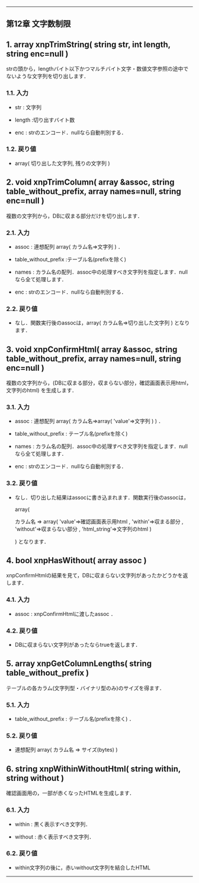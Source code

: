  <title>第12章 文字数制限</title>

 <link rel="stylesheet" href="style.css" type="text/css" />

 <meta name="generator" content="DocBook XSL Stylesheets V1.72.0" />

 <link rel="start" href="index.html" title="XooNIps" />

 <link rel="up" href="index.html" title="XooNIps" />

 <link rel="prev" href="oaipmh.html" title="第11章 OAI-PMH" />

 <link rel="next" href="others.html" title="第13章 その他" />

 </head>

 <body>

 <div id="page">

 <div xmlns="http://www.w3.org/1999/xhtml" class="navheader">


 <hr />

 </div>

 <div xmlns="http://www.w3.org/1999/xhtml" class="chapter" lang="ja" id="lengthlimit" xml:lang="ja">

 <div xmlns="" class="titlepage">

 <div>

 <div>

 <h2 xmlns="http://www.w3.org/1999/xhtml" class="title"><a id="lengthlimit"></a>第12章 文字数制限</h2>

 </div>

 </div>

 </div>

 <div class="section" lang="ja" xml:lang="ja">

 <div xmlns="" class="titlepage">

 <div>

 <div>

 <h2 xmlns="http://www.w3.org/1999/xhtml" class="title" style="clear: both"><a id="func-xnpTrimString"></a>1. array xnpTrimString( string str, int length, string enc=null )</h2>

 </div>

 </div>

 </div>

 <p>strの頭から，lengthバイト以下かつマルチバイト文字・数値文字参照の途中でないような文字列を切り出します．</p>

 <div class="section" lang="ja" xml:lang="ja">

 <div xmlns="" class="titlepage">

 <div>

 <div>

 <h3 xmlns="http://www.w3.org/1999/xhtml" class="title"><a id="func-xnpTrimString-inpval"></a>1.1. 入力</h3>

 </div>

 </div>

 </div>

 <div class="itemizedlist">

 <ul type="disc">

 <li>

 <p>str : 文字列</p>

 </li>

 <li>

 <p>length :切り出すバイト数</p>

 </li>

 <li>

 <p>enc : strのエンコード．nullなら自動判別する．</p>

 </li>

 </ul>

 </div>

 </div>

 <div class="section" lang="ja" xml:lang="ja">

 <div xmlns="" class="titlepage">

 <div>

 <div>

 <h3 xmlns="http://www.w3.org/1999/xhtml" class="title"><a id="func-xnpTrimString-retval"></a>1.2. 戻り値</h3>

 </div>

 </div>

 </div>

 <div class="itemizedlist">

 <ul type="disc">

 <li>

 <p>array( 切り出した文字列, 残りの文字列 )</p>

 </li>

 </ul>

 </div>

 </div>

 </div>

 <div class="section" lang="ja" xml:lang="ja">

 <div xmlns="" class="titlepage">

 <div>

 <div>

 <h2 xmlns="http://www.w3.org/1999/xhtml" class="title" style="clear: both"><a id="func-xnpTrimColumn"></a>2. void xnpTrimColumn( array &amp;assoc, string table_without_prefix, array names=null, string enc=null )</h2>

 </div>

 </div>

 </div>

 <p>複数の文字列から，DBに収まる部分だけを切り出します．</p>

 <div class="section" lang="ja" xml:lang="ja">

 <div xmlns="" class="titlepage">

 <div>

 <div>

 <h3 xmlns="http://www.w3.org/1999/xhtml" class="title"><a id="func-xnpTrimColumn-inpval"></a>2.1. 入力</h3>

 </div>

 </div>

 </div>

 <div class="itemizedlist">

 <ul type="disc">

 <li>

 <p>assoc : 連想配列 array( カラム名=&gt;文字列 ) ． </p>

 </li>

 <li>

 <p>table_without_prefix :テーブル名(prefixを除く)</p>

 </li>

 <li>

 <p>names : カラム名の配列．assoc中の処理すべき文字列を指定します．nullなら全て処理します．</p>

 </li>

 <li>

 <p>enc : strのエンコード．nullなら自動判別する．</p>

 </li>

 </ul>

 </div>

 </div>

 <div class="section" lang="ja" xml:lang="ja">

 <div xmlns="" class="titlepage">

 <div>

 <div>

 <h3 xmlns="http://www.w3.org/1999/xhtml" class="title"><a id="func-xnpTrimColumn-retval"></a>2.2. 戻り値</h3>

 </div>

 </div>

 </div>

 <div class="itemizedlist">

 <ul type="disc">

 <li>

 <p>なし．関数実行後のassocは，array( カラム名=&gt;切り出した文字列 ) となります．</p>

 </li>

 </ul>

 </div>

 </div>

 </div>

 <div class="section" lang="ja" xml:lang="ja">

 <div xmlns="" class="titlepage">

 <div>

 <div>

 <h2 xmlns="http://www.w3.org/1999/xhtml" class="title" style="clear: both"><a id="func-xnpConfirmHtml"></a>3. void xnpConfirmHtml( array &amp;assoc, string table_without_prefix, array names=null, string enc=null )</h2>

 </div>

 </div>

 </div>

 <p>複数の文字列から，(DBに収まる部分，収まらない部分，確認画面表示用html，文字列のhtml) を生成します．</p>

 <div class="section" lang="ja" xml:lang="ja">

 <div xmlns="" class="titlepage">

 <div>

 <div>

 <h3 xmlns="http://www.w3.org/1999/xhtml" class="title"><a id="func-xnpConfirmHtml-inpval"></a>3.1. 入力</h3>

 </div>

 </div>

 </div>

 <div class="itemizedlist">

 <ul type="disc">

 <li>

 <p>assoc : 連想配列 array( カラム名=&gt;array( 'value'=&gt;文字列 ) ) ． </p>

 </li>

 <li>

 <p>table_without_prefix : テーブル名(prefixを除く)</p>

 </li>

 <li>

 <p>names : カラム名の配列．assoc中の処理すべき文字列を指定します．nullなら全て処理します．</p>

 </li>

 <li>

 <p>enc : strのエンコード．nullなら自動判別する．</p>

 </li>

 </ul>

 </div>

 </div>

 <div class="section" lang="ja" xml:lang="ja">

 <div xmlns="" class="titlepage">

 <div>

 <div>

 <h3 xmlns="http://www.w3.org/1999/xhtml" class="title"><a id="func-xnpConfirmHtml-retval"></a>3.2. 戻り値</h3>

 </div>

 </div>

 </div>

 <div class="itemizedlist">

 <ul type="disc">

 <li>

 <p>なし．切り出した結果はassocに書き込まれます．関数実行後のassocは，

 array(

 カラム名 =&gt; array( 'value'=&gt;確認画面表示用html , 'within'=&gt;収まる部分 , 'without'=&gt;収まらない部分 , 'html_string'=&gt;文字列のhtml )

 ) となります．

 </p>

 </li>

 </ul>

 </div>

 </div>

 </div>

 <div class="section" lang="ja" xml:lang="ja">

 <div xmlns="" class="titlepage">

 <div>

 <div>

 <h2 xmlns="http://www.w3.org/1999/xhtml" class="title" style="clear: both"><a id="func-xnpHasWithout"></a>4. bool xnpHasWithout( array assoc )</h2>

 </div>

 </div>

 </div>

 <p>xnpConfirmHtmlの結果を見て，DBに収まらない文字列があったかどうかを返します．</p>

 <div class="section" lang="ja" xml:lang="ja">

 <div xmlns="" class="titlepage">

 <div>

 <div>

 <h3 xmlns="http://www.w3.org/1999/xhtml" class="title"><a id="func-xnpHasWithout-inpval"></a>4.1. 入力</h3>

 </div>

 </div>

 </div>

 <div class="itemizedlist">

 <ul type="disc">

 <li>

 <p>assoc : xnpConfirmHtmlに渡したassoc ． </p>

 </li>

 </ul>

 </div>

 </div>

 <div class="section" lang="ja" xml:lang="ja">

 <div xmlns="" class="titlepage">

 <div>

 <div>

 <h3 xmlns="http://www.w3.org/1999/xhtml" class="title"><a id="func-xnpHasWithout-retval"></a>4.2. 戻り値</h3>

 </div>

 </div>

 </div>

 <div class="itemizedlist">

 <ul type="disc">

 <li>

 <p>DBに収まらない文字列があったならtrueを返します．</p>

 </li>

 </ul>

 </div>

 </div>

 </div>

 <div class="section" lang="ja" xml:lang="ja">

 <div xmlns="" class="titlepage">

 <div>

 <div>

 <h2 xmlns="http://www.w3.org/1999/xhtml" class="title" style="clear: both"><a id="func-xnpGetColumnLengths"></a>5. array xnpGetColumnLengths( string table_without_prefix )</h2>

 </div>

 </div>

 </div>

 <p>テーブルの各カラム(文字列型・バイナリ型のみ)のサイズを得ます．</p>

 <div class="section" lang="ja" xml:lang="ja">

 <div xmlns="" class="titlepage">

 <div>

 <div>

 <h3 xmlns="http://www.w3.org/1999/xhtml" class="title"><a id="func-xnpGetColumnLengths-inpval"></a>5.1. 入力</h3>

 </div>

 </div>

 </div>

 <div class="itemizedlist">

 <ul type="disc">

 <li>

 <p>table_without_prefix : テーブル名(prefixを除く) ． </p>

 </li>

 </ul>

 </div>

 </div>

 <div class="section" lang="ja" xml:lang="ja">

 <div xmlns="" class="titlepage">

 <div>

 <div>

 <h3 xmlns="http://www.w3.org/1999/xhtml" class="title"><a id="func-xnpGetColumnLengths-retval"></a>5.2. 戻り値</h3>

 </div>

 </div>

 </div>

 <div class="itemizedlist">

 <ul type="disc">

 <li>

 <p>連想配列 array( カラム名 =&gt; サイズ(bytes) )</p>

 </li>

 </ul>

 </div>

 </div>

 </div>

 <div class="section" lang="ja" xml:lang="ja">

 <div xmlns="" class="titlepage">

 <div>

 <div>

 <h2 xmlns="http://www.w3.org/1999/xhtml" class="title" style="clear: both"><a id="func-xnpWithinWithoutHtml"></a>6. string xnpWithinWithoutHtml( string within, string without )</h2>

 </div>

 </div>

 </div>

 <p>確認画面用の，一部が赤くなったHTMLを生成します．</p>

 <div class="section" lang="ja" xml:lang="ja">

 <div xmlns="" class="titlepage">

 <div>

 <div>

 <h3 xmlns="http://www.w3.org/1999/xhtml" class="title"><a id="func-xnpWithinWithoutHtml-inpval"></a>6.1. 入力</h3>

 </div>

 </div>

 </div>

 <div class="itemizedlist">

 <ul type="disc">

 <li>

 <p>within : 黒く表示すべき文字列．</p>

 </li>

 <li>

 <p>without : 赤く表示すべき文字列．</p>

 </li>

 </ul>

 </div>

 </div>

 <div class="section" lang="ja" xml:lang="ja">

 <div xmlns="" class="titlepage">

 <div>

 <div>

 <h3 xmlns="http://www.w3.org/1999/xhtml" class="title"><a id="func-xnpWithinWithoutHtml-retval"></a>6.2. 戻り値</h3>

 </div>

 </div>

 </div>

 <div class="itemizedlist">

 <ul type="disc">

 <li>

 <p> within文字列の後に，赤いwithout文字列を結合したHTML </p>

 </li>

 </ul>

 </div>

 </div>

 </div>

 </div>

 <div xmlns="http://www.w3.org/1999/xhtml" class="navfooter">

 <hr />

 <table width="100%" summary="Navigation footer">



 </body>

</html>


